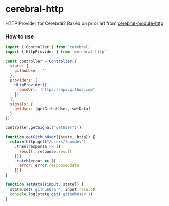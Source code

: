 # cerebral-http
HTTP Provider for Cerebral2
Based on prior art from [cerebral-module-http](https://github.com/cerebral/cerebral-module-http)

### How to use
```js
import { Controller } from 'cerebral'
import { HttpProvider } from 'cerebral-http'

const controller = Controller({
  state: {
    githubUser: ''
  },
  providers: [
    HttpProvider({
      baseUrl: 'https://api.github.com'
    })
  ],
  signals: {
    getUser: [getGithubUser, setData]
  }
})

controller.getSignal("getUser")()

function getGithubUser({state, http}) {
  return http.get("/users/fopsdev")
    .then(response => ({
      result: response.result
    }))
    .catch(error => ({
      error: error.response.data
    }))
}

function setData({input, state}) {
  state.set('githubUser', input.result)
  console.log(state.get('githubUser'))
}
```
